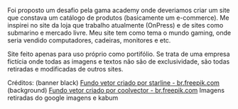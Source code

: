 Foi proposto um desafio pela gama academy onde deveriamos criar um site que constava um catálogo de produtos (basicamente um e-commerce).
Me inspirei no site da loja que trabalho atualmente (OnPress) e de sites como submarino e mercado livre.
Meu site tem como tema o mundo gaming, onde seria vendido computadores, cadeiras, monitores e etc.

Site feito apenas para uso próprio como portifólio. Se trata de uma empresa fictícia onde todas as imagens e textos não são de exclusividade, são todas retiradas e modificadas de outros sites. 










Créditos:
(banner black) <a href="https://br.freepik.com/vetores/fundo">Fundo vetor criado por starline - br.freepik.com</a>
(background) <a href="https://br.freepik.com/vetores/fundo">Fundo vetor criado por coolvector - br.freepik.com</a>
Imagens retiradas do google imagens e kabum